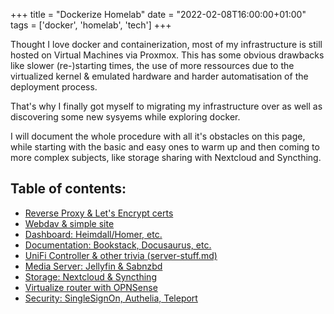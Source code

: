+++
title = "Dockerize Homelab"
date = "2022-02-08T16:00:00+01:00"
tags  = ['docker', 'homelab', 'tech']
+++

Thought I love docker and containerization, most of my infrastructure is still hosted on Virtual Machines via Proxmox.
This has some obvious drawbacks like slower (re-)starting times, the use of more ressources due to the virtualized kernel & emulated hardware and harder automatisation of the deployment process.

That's why I finally got myself to migrating my infrastructure over as well as discovering some new sysyems while exploring docker.

I will document the whole procedure with all it's obstacles on this page, while starting with the basic and easy ones to warm up and then coming to more complex subjects, like storage sharing with Nextcloud and Syncthing.

## Table of contents:
- [Reverse Proxy & Let's Encrypt certs]()
- [Webdav & simple site]()
- [Dashboard: Heimdall/Homer, etc.]()
- [Documentation: Bookstack, Docusaurus, etc.]()
- [UniFi Controller & other trivia (server-stuff.md)]()
- [Media Server: Jellyfin & Sabnzbd]()
- [Storage: Nextcloud & Syncthing]()
- [Virtualize router with OPNSense]()
- [Security: SingleSignOn, Authelia, Teleport]()
